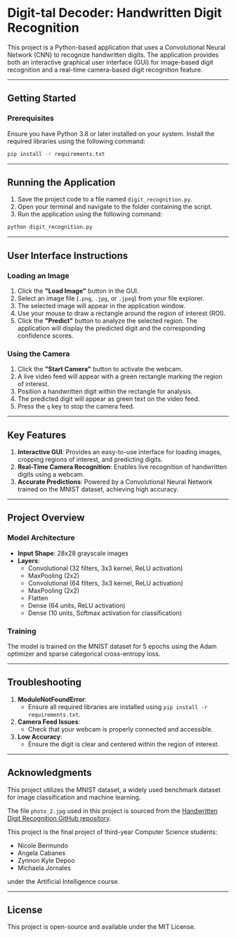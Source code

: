 # Digit-tal Decoder: Handwritten Digit Recognition

This project is a Python-based application that uses a Convolutional Neural Network (CNN) to recognize handwritten digits. The application provides both an interactive graphical user interface (GUI) for image-based digit recognition and a real-time camera-based digit recognition feature.

---

## **Getting Started**

### **Prerequisites**
Ensure you have Python 3.8 or later installed on your system. Install the required libraries using the following command:

```bash
pip install -r requirements.txt
```

---

## **Running the Application**

1. Save the project code to a file named `digit_recognition.py`.
2. Open your terminal and navigate to the folder containing the script.
3. Run the application using the following command:

```bash
python digit_recognition.py
```

---

## **User Interface Instructions**

### **Loading an Image**
1. Click the **"Load Image"** button in the GUI.
2. Select an image file (`.png`, `.jpg`, or `.jpeg`) from your file explorer.
3. The selected image will appear in the application window.
4. Use your mouse to draw a rectangle around the region of interest (ROI).
5. Click the **"Predict"** button to analyze the selected region. The application will display the predicted digit and the corresponding confidence scores.

### **Using the Camera**
1. Click the **"Start Camera"** button to activate the webcam.
2. A live video feed will appear with a green rectangle marking the region of interest.
3. Position a handwritten digit within the rectangle for analysis.
4. The predicted digit will appear as green text on the video feed.
5. Press the `q` key to stop the camera feed.

---

## **Key Features**

1. **Interactive GUI**: Provides an easy-to-use interface for loading images, cropping regions of interest, and predicting digits.
2. **Real-Time Camera Recognition**: Enables live recognition of handwritten digits using a webcam.
3. **Accurate Predictions**: Powered by a Convolutional Neural Network trained on the MNIST dataset, achieving high accuracy.

---

## **Project Overview**

### **Model Architecture**
- **Input Shape**: 28x28 grayscale images
- **Layers**:
  - Convolutional (32 filters, 3x3 kernel, ReLU activation)
  - MaxPooling (2x2)
  - Convolutional (64 filters, 3x3 kernel, ReLU activation)
  - MaxPooling (2x2)
  - Flatten
  - Dense (64 units, ReLU activation)
  - Dense (10 units, Softmax activation for classification)

### **Training**
The model is trained on the MNIST dataset for 5 epochs using the Adam optimizer and sparse categorical cross-entropy loss.

---

## **Troubleshooting**

1. **ModuleNotFoundError**:
   - Ensure all required libraries are installed using `pip install -r requirements.txt`.
2. **Camera Feed Issues**:
   - Check that your webcam is properly connected and accessible.
3. **Low Accuracy**:
   - Ensure the digit is clear and centered within the region of interest.

---

## **Acknowledgments**
This project utilizes the MNIST dataset, a widely used benchmark dataset for image classification and machine learning.

The file `photo_2.jpg` used in this project is sourced from the [Handwritten Digit Recognition GitHub repository](https://github.com/ehsanmqn/handwritten-digit-recognition/blob/master/photo_2.jpg).

This project is the final project of third-year Computer Science students:
- Nicole Bermundo
- Angela Cabanes
- Zynnon Kyle Depoo
- Michaela Jornales

under the Artificial Intelligence course.

---

## **License**
This project is open-source and available under the MIT License.

